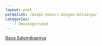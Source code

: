 ```yaml
---
layout: post
permalink: /mimpi-menari-dengan-keluarga/
categories:
    - Uncategorized
---
```


[Baca Selengkapnya](/03)